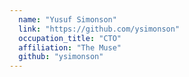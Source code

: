```yaml
---
  name: "Yusuf Simonson"
  link: "https://github.com/ysimonson"
  occupation_title: "CTO"
  affiliation: "The Muse"
  github: "ysimonson"
---
```

